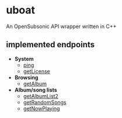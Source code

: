 # uboat
An OpenSubsonic API wrapper written in C++

## implemented endpoints
- **System**
  - [ping](https://opensubsonic.netlify.app/docs/endpoints/ping/)
  - [getLicense](https://opensubsonic.netlify.app/docs/endpoints/getlicense/)
- **Browsing**
  - [getAlbum](https://opensubsonic.netlify.app/docs/endpoints/getalbum/)
- **Album/song lists**
  - [getAlbumList2](https://opensubsonic.netlify.app/docs/endpoints/getalbumlist2/)
  - [getRandomSongs](https://opensubsonic.netlify.app/docs/endpoints/getrandomsongs/)
  - [getNowPlaying](https://opensubsonic.netlify.app/docs/endpoints/getnowplaying/)
